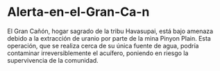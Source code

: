 # Alerta-en-el-Gran-Ca-n
El Gran Cañón, hogar sagrado de la tribu Havasupai, está bajo amenaza debido a la extracción de uranio por parte de la mina Pinyon Plain. Esta operación, que se realiza cerca de su única fuente de agua, podría contaminar irreversiblemente el acuífero, poniendo en riesgo la supervivencia de la comunidad.
